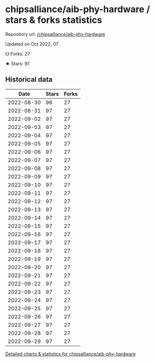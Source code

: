 # chipsalliance/aib-phy-hardware / stars & forks statistics

Repository url: [/chipsalliance/aib-phy-hardware](https://github.com/chipsalliance/aib-phy-hardware)

Updated on Oct 2022, 07

☋ Forks: 27

★ Stars: 97

## Historical data
| Date | Stars | Forks |
|------|-------|-------|
| 2022-08-30 | 96 | 27 | 
| 2022-08-31 | 97 | 27 | 
| 2022-09-02 | 97 | 27 | 
| 2022-09-03 | 97 | 27 | 
| 2022-09-04 | 97 | 27 | 
| 2022-09-05 | 97 | 27 | 
| 2022-09-06 | 97 | 27 | 
| 2022-09-07 | 97 | 27 | 
| 2022-09-08 | 97 | 27 | 
| 2022-09-09 | 97 | 27 | 
| 2022-09-10 | 97 | 27 | 
| 2022-09-11 | 97 | 27 | 
| 2022-09-12 | 97 | 27 | 
| 2022-09-13 | 97 | 27 | 
| 2022-09-14 | 97 | 27 | 
| 2022-09-15 | 97 | 27 | 
| 2022-09-16 | 97 | 27 | 
| 2022-09-17 | 97 | 27 | 
| 2022-09-18 | 97 | 27 | 
| 2022-09-19 | 97 | 27 | 
| 2022-09-20 | 97 | 27 | 
| 2022-09-21 | 97 | 27 | 
| 2022-09-22 | 97 | 27 | 
| 2022-09-23 | 97 | 27 | 
| 2022-09-24 | 97 | 27 | 
| 2022-09-25 | 97 | 27 | 
| 2022-09-26 | 97 | 27 | 
| 2022-09-27 | 97 | 27 | 
| 2022-09-28 | 97 | 27 | 
| 2022-09-29 | 97 | 27 | 


[Detailed charts & statistics for chipsalliance/aib-phy-hardware](https://reviewgithub.com/rep/chipsalliance/aib-phy-hardware)

